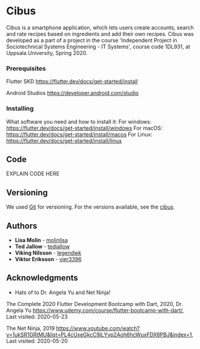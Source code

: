 # Cibus

Cibus is a smartphone application, which lets users create accounts, search and rate recipes based on ingredients and add their own recipes. Cibus was developed as a part of a project in the course 'Independent Project in Sociotechnical Systems Engineering - IT Systems', course code 1DL931, at Uppsala University, Spring 2020.

### Prerequisites

Flutter SKD
https://flutter.dev/docs/get-started/install

Android Studios
https://developer.android.com/studio

### Installing

What software you need and how to install it:
For windows: https://flutter.dev/docs/get-started/install/windows
For macOS: https://flutter.dev/docs/get-started/install/macos
For Linux: https://flutter.dev/docs/get-started/install/linux

## Code

EXPLAIN CODE HERE

## Versioning

We used [Git](http://github.com/) for versioning. For the versions available, see the [cibus](https://github.com/vier3396/cibus).

## Authors

* **Lisa Molin** - [molinlisa](https://github.com/molinlisa/)
* **Ted Jallow** - [tedjallow](https://github.com/tedjallow)
* **Viking Nilsson** - [legendwk](https://github.com/legendwk)
* **Viktor Eriksson** - [vier3396](https://github.com/vier3396)

## Acknowledgments

* Hats of to Dr. Angela Yu and Net Ninja!

The Complete 2020 Flutter Development Bootcamp with Dart, 2020, Dr. Angela Yu
https://www.udemy.com/course/flutter-bootcamp-with-dart/, Last visited: 2020-05-23

The Net Ninja, 2019
https://www.youtube.com/watch?v=1ukSR1GRtMU&list=PL4cUxeGkcC9jLYyp2Aoh6hcWuxFDX6PBJ&index=1, Last visited: 2020-05-20
